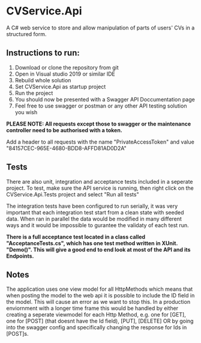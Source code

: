 # CVService.Api
A C# web service to store and allow manipulation of parts of users' CVs in a structured form. 

## Instructions to run:
1. Download or clone the repository from git
1. Open in Visual studio 2019 or similar IDE
1. Rebuild whole solution
1. Set CVService.Api as startup project
1. Run the project
1. You should now be presented with a Swagger API Doccumentation page
1. Feel free to use swagger or postman or any other API testing solution you wish

**PLEASE NOTE: All requests except those to swagger or the maintenance controller need to be authorised with a token.**

Add a header to all requests with the name "PrivateAccessToken" and value "84157CEC-965E-4680-BDD8-AFFD81AD0D2A"

## Tests
There are also unit, integration and acceptance tests included in a seperate project.
To test, make sure the API service is running, then right click on the CVService.Api.Tests project and select "Run all tests"

The integration tests have been configured to run serially, it was very important that each integration test start from a clean state with seeded data.
When ran in parallel the data would be modified in many different ways and it would be impossible to gurantee the validaty of each test run. 

**There is a full acceptance test located in a class called "AcceptanceTests.cs", which has one test method written in XUnit. "Demo()".
This will give a good end to end look at most of the API and its Endpoints.**

## Notes
The application uses one view model for all HttpMethods which means that when posting the model to the web api it is possible to include the ID field in the model. This will cause an error as we want to stop this. In a production enviornment with a longer time frame this would be handled by either creating a seperate viewmodel for each Http Method, e.g. one for [GET], one for [POST] (that doesnt have the Id field), [PUT], [DELETE] OR by going into the swagger config and specifically changing the response for Ids in [POST]s.


